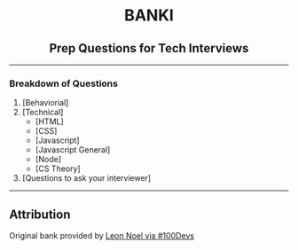 <h1 align="center">BANKI</h1>
<h2 align="center">Prep Questions for Tech Interviews</h2>

---

### Breakdown of Questions
1. [Behaviorial]
2. [Technical]
   - [HTML]
   - [CSS]
   - [Javascript]
   - [Javascript General]
   - [Node]
   - [CS Theory]
3. [Questions to ask your interviewer]

---

## Attribution 
Original bank provided by [Leon Noel via #100Devs](https://leonnoel.com/100devs/)
